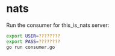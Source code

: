 # nats
Run the consumer for this_is_nats server:
```bash
export USER=????????
export PASS=????????
go run consumer.go
```